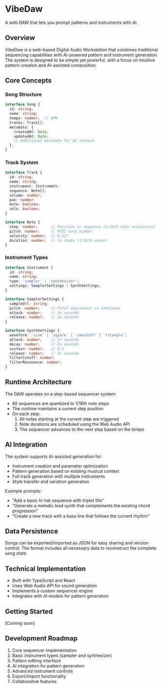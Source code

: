 # VibeDaw

A web DAW that lets you prompt patterns and instruments with AI.

## Overview

VibeDaw is a web-based Digital Audio Workstation that combines traditional sequencing capabilities with AI-powered pattern and instrument generation. The system is designed to be simple yet powerful, with a focus on intuitive pattern creation and AI-assisted composition.

## Core Concepts

### Song Structure
```typescript
interface Song {
  id: string;
  name: string;
  tempo: number;  // BPM
  tracks: Track[];
  metadata: {
    createdAt: Date;
    updatedAt: Date;
    // Additional metadata for AI context
  };
}
```

### Track System
```typescript
interface Track {
  id: string;
  name: string;
  instrument: Instrument;
  sequence: Note[];
  volume: number;
  pan: number;
  mute: boolean;
  solo: boolean;
}

interface Note {
  step: number;      // Position in sequence (1/16th note resolution)
  pitch: number;     // MIDI note number
  velocity: number;  // 0-127
  duration: number;  // In steps (1/16th notes)
}
```

### Instrument Types
```typescript
interface Instrument {
  id: string;
  name: string;
  type: 'sampler' | 'synthesizer';
  settings: SamplerSettings | SynthSettings;
}

interface SamplerSettings {
  sampleUrl: string;
  pitch: number;     // Pitch adjustment in semitones
  attack: number;    // In seconds
  release: number;   // In seconds
}

interface SynthSettings {
  waveform: 'sine' | 'square' | 'sawtooth' | 'triangle';
  attack: number;    // In seconds
  decay: number;     // In seconds
  sustain: number;   // 0-1
  release: number;   // In seconds
  filterCutoff: number;
  filterResonance: number;
}
```

## Runtime Architecture

The DAW operates on a step-based sequencer system:
- All sequences are quantized to 1/16th note steps
- The runtime maintains a current step position
- On each step:
  1. All notes starting at the current step are triggered
  2. Note durations are scheduled using the Web Audio API
  3. The sequencer advances to the next step based on the tempo

## AI Integration

The system supports AI-assisted generation for:
- Instrument creation and parameter optimization
- Pattern generation based on existing musical context
- Full track generation with multiple instruments
- Style transfer and variation generation

Example prompts:
- "Add a basic hi-hat sequence with triplet fills"
- "Generate a melodic lead synth that complements the existing chord progression"
- "Create a new track with a bass line that follows the current rhythm"

## Data Persistence

Songs can be exported/imported as JSON for easy sharing and version control. The format includes all necessary data to reconstruct the complete song state.

## Technical Implementation

- Built with TypeScript and React
- Uses Web Audio API for sound generation
- Implements a custom sequencer engine
- Integrates with AI models for pattern generation

## Getting Started

[Coming soon]

## Development Roadmap

1. Core sequencer implementation
2. Basic instrument types (sampler and synthesizer)
3. Pattern editing interface
4. AI integration for pattern generation
5. Advanced instrument controls
6. Export/import functionality
7. Collaborative features